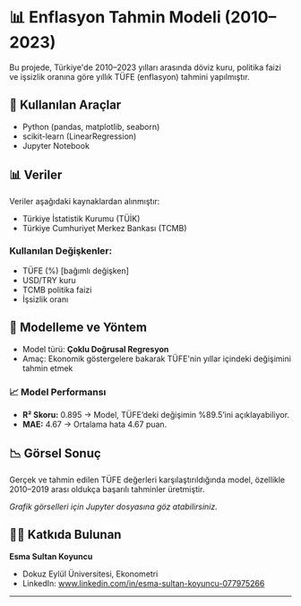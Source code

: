 # 📊 Enflasyon Tahmin Modeli (2010–2023)

Bu projede, Türkiye'de 2010–2023 yılları arasında döviz kuru, politika faizi ve işsizlik oranına göre yıllık TÜFE (enflasyon) tahmini yapılmıştır.

## 🔧 Kullanılan Araçlar
- Python (pandas, matplotlib, seaborn)
- scikit-learn (LinearRegression)
- Jupyter Notebook

## 📊 Veriler
Veriler aşağıdaki kaynaklardan alınmıştır:
- Türkiye İstatistik Kurumu (TÜİK)
- Türkiye Cumhuriyet Merkez Bankası (TCMB)

### Kullanılan Değişkenler:
- TÜFE (%) [bağımlı değişken]
- USD/TRY kuru
- TCMB politika faizi
- İşsizlik oranı

## 🤖 Modelleme ve Yöntem
- Model türü: **Çoklu Doğrusal Regresyon**
- Amaç: Ekonomik göstergelere bakarak TÜFE'nin yıllar içindeki değişimini tahmin etmek

### 📈 Model Performansı
- **R² Skoru:** 0.895 → Model, TÜFE’deki değişimin %89.5’ini açıklayabiliyor.
- **MAE:** 4.67 → Ortalama hata 4.67 puan.

## 📉 Görsel Sonuç
Gerçek ve tahmin edilen TÜFE değerleri karşılaştırıldığında model, özellikle 2010–2019 arası oldukça başarılı tahminler üretmiştir.

_Grafik görselleri için Jupyter dosyasına göz atabilirsiniz._

## 🧑‍💻 Katkıda Bulunan
**Esma Sultan Koyuncu**  
- Dokuz Eylül Üniversitesi, Ekonometri 
- LinkedIn: www.linkedin.com/in/esma-sultan-koyuncu-077975266

---

